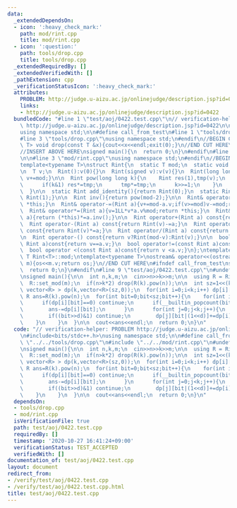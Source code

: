 ```yaml
---
data:
  _extendedDependsOn:
  - icon: ':heavy_check_mark:'
    path: mod/rint.cpp
    title: mod/rint.cpp
  - icon: ':question:'
    path: tools/drop.cpp
    title: tools/drop.cpp
  _extendedRequiredBy: []
  _extendedVerifiedWith: []
  _pathExtension: cpp
  _verificationStatusIcon: ':heavy_check_mark:'
  attributes:
    PROBLEM: http://judge.u-aizu.ac.jp/onlinejudge/description.jsp?id=0422
    links:
    - http://judge.u-aizu.ac.jp/onlinejudge/description.jsp?id=0422
  bundledCode: "#line 1 \"test/aoj/0422.test.cpp\"\n// verification-helper: PROBLEM\
    \ http://judge.u-aizu.ac.jp/onlinejudge/description.jsp?id=0422\n\n#include<bits/stdc++.h>\n\
    using namespace std;\n\n#define call_from_test\n#line 1 \"tools/drop.cpp\"\n\n\
    #line 3 \"tools/drop.cpp\"\nusing namespace std;\n#endif\n//BEGIN CUT HERE\ntemplate<typename\
    \ T> void drop(const T &x){cout<<x<<endl;exit(0);}\n//END CUT HERE\n#ifndef call_from_test\n\
    //INSERT ABOVE HERE\nsigned main(){\n  return 0;\n}\n#endif\n#line 1 \"mod/rint.cpp\"\
    \n\n#line 3 \"mod/rint.cpp\"\nusing namespace std;\n#endif\n//BEGIN CUT HERE\n\
    template<typename T>\nstruct Rint{\n  static T mod;\n  static void set_mod(T nmod){mod=nmod;}\n\
    \n  T v;\n  Rint():v(0){}\n  Rint(signed v):v(v){}\n  Rint(long long t){v=t%mod;if(v<0)\
    \ v+=mod;}\n\n  Rint pow(long long k){\n    Rint res(1),tmp(v);\n    while(k){\n\
    \      if(k&1) res*=tmp;\n      tmp*=tmp;\n      k>>=1;\n    }\n    return res;\n\
    \  }\n\n  static Rint add_identity(){return Rint(0);}\n  static Rint mul_identity(){return\
    \ Rint(1);}\n\n  Rint inv(){return pow(mod-2);}\n\n  Rint& operator+=(Rint a){v+=a.v;if(v>=mod)v-=mod;return\
    \ *this;}\n  Rint& operator-=(Rint a){v+=mod-a.v;if(v>=mod)v-=mod;return *this;}\n\
    \  Rint& operator*=(Rint a){v=1LL*v*a.v%mod;return *this;}\n  Rint& operator/=(Rint\
    \ a){return (*this)*=a.inv();}\n\n  Rint operator+(Rint a) const{return Rint(v)+=a;}\n\
    \  Rint operator-(Rint a) const{return Rint(v)-=a;}\n  Rint operator*(Rint a)\
    \ const{return Rint(v)*=a;}\n  Rint operator/(Rint a) const{return Rint(v)/=a;}\n\
    \n  Rint operator-() const{return v?Rint(mod-v):Rint(v);}\n\n  bool operator==(const\
    \ Rint a)const{return v==a.v;}\n  bool operator!=(const Rint a)const{return v!=a.v;}\n\
    \  bool operator <(const Rint a)const{return v <a.v;}\n};\ntemplate<typename T>\
    \ T Rint<T>::mod;\ntemplate<typename T>\nostream& operator<<(ostream &os,Rint<T>\
    \ m){os<<m.v;return os;}\n//END CUT HERE\n#ifndef call_from_test\nsigned main(){\n\
    \  return 0;\n}\n#endif\n#line 9 \"test/aoj/0422.test.cpp\"\n#undef call_from_test\n\
    \nsigned main(){\n\n  int n,k,m;\n  cin>>n>>k>>m;\n\n  using R = Rint<int>;\n\
    \  R::set_mod(m);\n  if(n>k*2) drop(R(k).pow(n));\n\n  int sz=1<<(k*2-1);\n  vector<\
    \ vector<R> > dp(k,vector<R>(sz,0));\n  for(int i=0;i<k;i++) dp[i][0]=1;\n\n \
    \ R ans=R(k).pow(n);\n  for(int bit=0;bit<sz;bit++){\n    for(int i=0;i<k;i++){\n\
    \      if(dp[i][bit]==0) continue;\n      if(__builtin_popcount(bit)+1==n){\n\
    \        ans-=dp[i][bit];\n      }\n      for(int j=0;j<k;j++){\n        int d=(i-j)+(k-1);\n\
    \        if((bit>>d)&1) continue;\n        dp[j][bit|(1<<d)]+=dp[i][bit];\n  \
    \    }\n    }\n  }\n\n  cout<<ans<<endl;\n  return 0;\n}\n"
  code: "// verification-helper: PROBLEM http://judge.u-aizu.ac.jp/onlinejudge/description.jsp?id=0422\n\
    \n#include<bits/stdc++.h>\nusing namespace std;\n\n#define call_from_test\n#include\
    \ \"../../tools/drop.cpp\"\n#include \"../../mod/rint.cpp\"\n#undef call_from_test\n\
    \nsigned main(){\n\n  int n,k,m;\n  cin>>n>>k>>m;\n\n  using R = Rint<int>;\n\
    \  R::set_mod(m);\n  if(n>k*2) drop(R(k).pow(n));\n\n  int sz=1<<(k*2-1);\n  vector<\
    \ vector<R> > dp(k,vector<R>(sz,0));\n  for(int i=0;i<k;i++) dp[i][0]=1;\n\n \
    \ R ans=R(k).pow(n);\n  for(int bit=0;bit<sz;bit++){\n    for(int i=0;i<k;i++){\n\
    \      if(dp[i][bit]==0) continue;\n      if(__builtin_popcount(bit)+1==n){\n\
    \        ans-=dp[i][bit];\n      }\n      for(int j=0;j<k;j++){\n        int d=(i-j)+(k-1);\n\
    \        if((bit>>d)&1) continue;\n        dp[j][bit|(1<<d)]+=dp[i][bit];\n  \
    \    }\n    }\n  }\n\n  cout<<ans<<endl;\n  return 0;\n}\n"
  dependsOn:
  - tools/drop.cpp
  - mod/rint.cpp
  isVerificationFile: true
  path: test/aoj/0422.test.cpp
  requiredBy: []
  timestamp: '2020-10-27 16:41:24+09:00'
  verificationStatus: TEST_ACCEPTED
  verifiedWith: []
documentation_of: test/aoj/0422.test.cpp
layout: document
redirect_from:
- /verify/test/aoj/0422.test.cpp
- /verify/test/aoj/0422.test.cpp.html
title: test/aoj/0422.test.cpp
---
```

